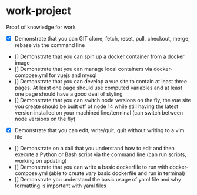 # work-project
Proof of knowledge for work

- [x] Demonstrate that you can GIT clone, fetch, reset, pull, checkout, merge, rebase via the command line
- [] Demonstrate that you can spin up a docker container from a docker image
- [] Demonstrate that you can manage local containers via docker-compose.yml for vuejs and mysql 
- [] Demonstrate that you can develop a vue site to contain at least three pages. At least one page should use computed variables and at least one page should have a good deal of styling
- [] Demonstrate that you can switch node versions on the fly, the vue site you create should be built off of node 14 while still having the latest version installed on your machined line/terminal (can switch between node versions on the fly)
- [x] Demonstrate that you can edit, write/quit, quit without writing to a vim file
- [] Demonstrate on a call that you understand how to edit and then execute a Python or Bash script via the command line (can run scripts, working on updating)
- [] Demonstrate that you can write a basic dockerfile to run with docker-compose.yml (able to create *very* basic dockerfile and run in terminal)
- [] Demonstrate you understand the basic usage of yaml file and why formatting is important with yaml files
